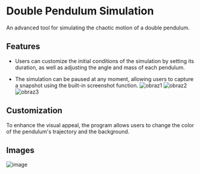 # Double Pendulum Simulation
An advanced tool for simulating the chaotic motion of a double pendulum.

## Features
* Users can customize the initial conditions of the simulation by setting its duration, as well as adjusting the angle and mass of each pendulum.

* The simulation can be paused at any moment, allowing users to capture a snapshot using the built-in screenshot function.
![obraz1](https://github.com/user-attachments/assets/cfb7c087-28a1-4e52-958c-fde009971d27) ![obraz2](https://github.com/user-attachments/assets/31d7b11b-16d6-4f69-bbdc-63ef2e1fb2ad) ![obraz3](https://github.com/user-attachments/assets/cb6cf1ee-a403-488f-ab3d-80cfc499499b)


## Customization
To enhance the visual appeal, the program allows users to change the color of the pendulum's trajectory and the background.

## Images
![image](https://github.com/user-attachments/assets/d9c89563-6e33-4c4e-bb0a-043aa1a96efc)
